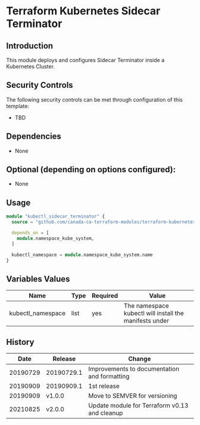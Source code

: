 # Terraform Kubernetes Sidecar Terminator

## Introduction

This module deploys and configures Sidecar Terminator inside a Kubernetes Cluster.

## Security Controls

The following security controls can be met through configuration of this template:

* TBD

## Dependencies

* None

## Optional (depending on options configured):

* None

## Usage

```terraform
module "kubectl_sidecar_terminator" {
  source = "github.com/canada-ca-terraform-modules/terraform-kubernetes-sidecar-terminator?ref=v2.0.0"

  depends_on = [
    module.namespace_kube_system,
  ]

  kubectl_namespace = module.namespace_kube_system.name
}
```

## Variables Values

| Name                    | Type | Required | Value                                                  |
| ----------------------- | ---- | -------- | ------------------------------------------------------ |
| kubectl_namespace       | list | yes      | The namespace kubectl will install the manifests under |

## History

| Date     | Release    | Change                                        |
| -------- | ---------- | --------------------------------------------- |
| 20190729 | 20190729.1 | Improvements to documentation and formatting  |
| 20190909 | 20190909.1 | 1st release                                   |
| 20190909 | v1.0.0     | Move to SEMVER for versioning                 |
| 20210825 | v2.0.0     | Update module for Terraform v0.13 and cleanup |
